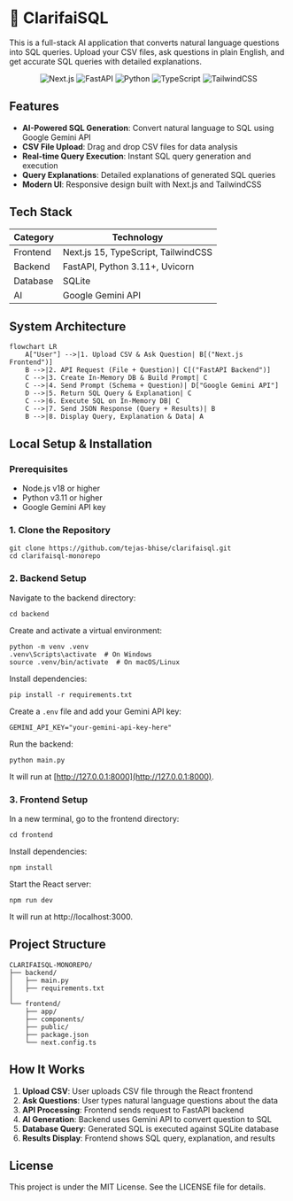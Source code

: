 
# 🎯 ClarifaiSQL

This is a full-stack AI application that converts natural language questions into SQL queries. Upload your CSV files, ask questions in plain English, and get accurate SQL queries with detailed explanations.

<p align="center">
  <img src="https://img.shields.io/badge/Next.js-000000?style=for-the-badge&logo=next.js&logoColor=white" alt="Next.js"/>
  <img src="https://img.shields.io/badge/FastAPI-009688?style=for-the-badge&logo=fastapi&logoColor=white" alt="FastAPI"/>
  <img src="https://img.shields.io/badge/Python-3776AB?style=for-the-badge&logo=python&logoColor=white" alt="Python"/>
  <img src="https://img.shields.io/badge/TypeScript-007ACC?style=for-the-badge&logo=typescript&logoColor=white" alt="TypeScript"/>
  <img src="https://img.shields.io/badge/TailwindCSS-38B2AC?style=for-the-badge&logo=tailwind-css&logoColor=white" alt="TailwindCSS"/>
</p>

## Features

- **AI-Powered SQL Generation**: Convert natural language to SQL using Google Gemini API
- **CSV File Upload**: Drag and drop CSV files for data analysis
- **Real-time Query Execution**: Instant SQL query generation and execution
- **Query Explanations**: Detailed explanations of generated SQL queries
- **Modern UI**: Responsive design built with Next.js and TailwindCSS

## Tech Stack

| Category    | Technology                  |
|-------------|-----------------------------|
| Frontend    | Next.js 15, TypeScript, TailwindCSS |
| Backend     | FastAPI, Python 3.11+, Uvicorn |
| Database    | SQLite                      |
| AI          | Google Gemini API           |

## System Architecture

```mermaid
flowchart LR
    A["User"] -->|1. Upload CSV & Ask Question| B[("Next.js Frontend")]
    B -->|2. API Request (File + Question)| C[("FastAPI Backend")]
    C -->|3. Create In-Memory DB & Build Prompt| C
    C -->|4. Send Prompt (Schema + Question)| D["Google Gemini API"]
    D -->|5. Return SQL Query & Explanation| C
    C -->|6. Execute SQL on In-Memory DB| C
    C -->|7. Send JSON Response (Query + Results)| B
    B -->|8. Display Query, Explanation & Data| A
```

## Local Setup & Installation

### Prerequisites

- Node.js v18 or higher
- Python v3.11 or higher
- Google Gemini API key

### 1. Clone the Repository

```
git clone https://github.com/tejas-bhise/clarifaisql.git
cd clarifaisql-monorepo
```

### 2. Backend Setup

Navigate to the backend directory:

```
cd backend
```

Create and activate a virtual environment:

```
python -m venv .venv
.venv\Scripts\activate  # On Windows
source .venv/bin/activate  # On macOS/Linux
```

Install dependencies:

```
pip install -r requirements.txt
```

Create a `.env` file and add your Gemini API key:

```
GEMINI_API_KEY="your-gemini-api-key-here"
```

Run the backend:

```
python main.py
```

It will run at [http://127.0.0.1:8000](http://127.0.0.1:8000).

### 3. Frontend Setup

In a new terminal, go to the frontend directory:

```
cd frontend
```

Install dependencies:

```
npm install
```

Start the React server:

```
npm run dev
```

It will run at http://localhost:3000.

## Project Structure

```
CLARIFAISQL-MONOREPO/
├── backend/
│   ├── main.py
│   ├── requirements.txt
│ 
└── frontend/
    ├── app/
    ├── components/
    ├── public/
    ├── package.json
    └── next.config.ts
```

## How It Works

1. **Upload CSV**: User uploads CSV file through the React frontend
2. **Ask Questions**: User types natural language questions about the data
3. **API Processing**: Frontend sends request to FastAPI backend
4. **AI Generation**: Backend uses Gemini API to convert question to SQL
5. **Database Query**: Generated SQL is executed against SQLite database
6. **Results Display**: Frontend shows SQL query, explanation, and results

## License

This project is under the MIT License. See the LICENSE file for details.
```